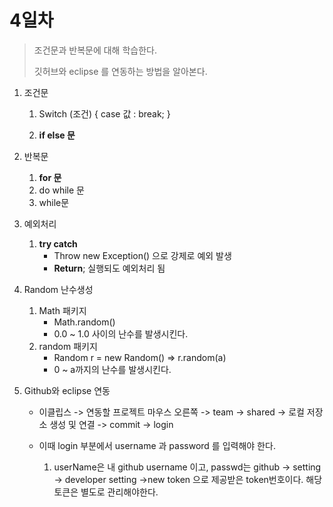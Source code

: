 # 4일차

> 조건문과 반복문에 대해 학습한다. 
>
> 깃허브와 eclipse 를 연동하는 방법을 알아본다.



1. 조건문 

   1. Switch (조건) { case 값 : break; }

   2. **if else 문**

2. 반복문

   1. **for 문**
   2. do while 문
   3. while문

3. 예외처리

   1. **try catch**
      + Throw new Exception() 으로 강제로 예외 발생 
      + **Return**; 실행되도 예외처리 됨

4. Random 난수생성

   1. Math 패키지
      + Math.random()
      + 0.0 ~ 1.0 사이의 난수를 발생시킨다. 
   2. random 패키지 
      + Random r = new Random()   => r.random(a)
      + 0 ~ a까지의 난수를 발생시킨다. 

5. Github와 eclipse 연동

   + 이클립스 -> 연동할 프로젝트 마우스 오른쪽 -> team -> shared -> 로컬 저장소 생성 및 연결 -> commit -> login

   + 이때 login 부분에서 username 과 password 를 입력해야 한다. 
     1. userName은 내 github username 이고, passwd는 github -> setting -> developer setting ->new token 으로 제공받은 token번호이다. 해당 토큰은 별도로 관리해야한다.